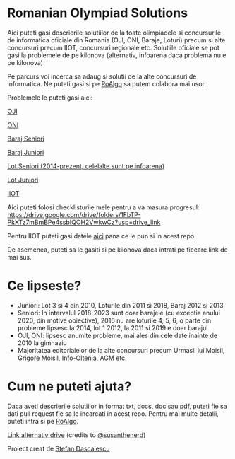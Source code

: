 # Romanian Olympiad Solutions

Aici puteti gasi descrierile solutiilor de la toate olimpiadele si concursurile de informatica oficiale din Romania (OJI, ONI, Baraje, Loturi) precum si alte concursuri precum IIOT, concursuri regionale etc. Solutiile oficiale se pot gasi la problemele de pe kilonova (alternativ, infoarena daca problema nu e pe kilonova)

Pe parcurs voi incerca sa adaug si solutii de la alte concursuri de informatica. Ne puteti gasi si pe [RoAlgo](https://discord.gg/E82gRbUBCJ) sa putem colabora mai usor.

Problemele le puteti gasi aici:

[OJI](https://kilonova.ro/problem_lists/460)

[ONI](https://kilonova.ro/problem_lists/524)

[Baraj Seniori](https://kilonova.ro/problem_lists/516)

[Baraj Juniori](https://kilonova.ro/problem_lists/508)

[Lot Seniori (2014-prezent, celelalte sunt pe infoarena)](https://kilonova.ro/problem_lists/225)

[Lot Juniori](https://kilonova.ro/problem_lists/689)

[IIOT](https://kilonova.ro/problem_lists/128)

Aici puteti folosi checklisturile mele pentru a va masura progresul: https://drive.google.com/drive/folders/1FbTP-PkXTz7mBmBPe4ssbIQOH2VwkwCz?usp=drive_link

Pentru IIOT puteti gasi datele [aici](https://tinyurl.com/arhiva-iiot) pana ce le pun si in acest repo.

De asemenea, puteti sa le gasiti si pe kilonova daca intrati pe fiecare link de mai sus.

# Ce lipseste?

* Juniori: Lot 3 si 4 din 2010, Loturile din 2011 si 2018, Baraj 2012 si 2013
* Seniori: In intervalul 2018-2023 sunt doar barajele (cu exceptia anului 2020, din motive obiective), 2016 nu are loturile 4, 5, 6, o parte din probleme lipsesc la 2014, lot 1 2012, la 2011 si 2019 e doar barajul
* OJI, ONI: lipsesc anumite probleme, mai ales din cele date inainte de 2010 la gimnaziu
* Majoritatea editorialelor de la alte concursuri precum Urmasii lui Moisil, Grigore Moisil, Info-Oltenia, AGM etc. 

# Cum ne puteti ajuta? 

Daca aveti descrierile solutiilor in format txt, docs, doc sau pdf, puteti fie sa dati pull request fie sa le incarcati in acest repo. Pentru mai multe detalii, puteti intra si pe [RoAlgo](https://discord.gg/E82gRbUBCJ). 

[Link alternativ drive](https://drive.google.com/drive/folders/1swvqAbDCBJ-UAKUawtz0J2ZFvBrIz3WO?usp=sharing) (credits to [@susanthenerd](https://github.com/susanthenerd)) 

Proiect creat de [Stefan Dascalescu](https://stefdasca.ro/) 